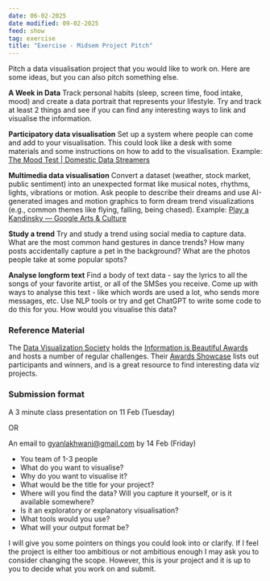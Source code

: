 ```yaml
---
date: 06-02-2025
date modified: 09-02-2025
feed: show
tag: exercise
title: "Exercise - Midsem Project Pitch"
---
```


Pitch a data visualisation project that you would like to work on. Here are some ideas, but you can also pitch something else.

**A Week in Data**
Track personal habits (sleep, screen time, food intake, mood) and create a data portrait that represents your lifestyle. Try and track at least 2 things and see if you can find any interesting ways to link and visualise the information.

**Participatory data visualisation**
Set up a system where people can come and add to your visualisation. This could look like a desk with some materials and some instructions on how to add to the visualisation.
Example: [The Mood Test \| Domestic Data Streamers](https://www.domesticstreamers.com/art-research/work/the-mood-test/)

**Multimedia data visualisation**
Convert a dataset (weather, stock market, public sentiment) into an unexpected format like musical notes, rhythms, lights, vibrations or motion.
Ask people to describe their dreams and use AI-generated images and motion graphics to form dream trend visualizations (e.g., common themes like flying, falling, being chased).
Example: [Play a Kandinsky — Google Arts & Culture](https://artsandculture.google.com/experiment/play-a-kandinsky/sgF5ivv105ukhA?hl=en)

**Study a trend**
Try and study a trend using social media to capture data.
What are the most common hand gestures in dance trends?
How many posts accidentally capture a pet in the background?
What are the photos people take at some popular spots?

**Analyse longform text**
Find a body of text data - say the lyrics to all the songs of your favorite artist, or all of the SMSes you receive. Come up with ways to analyse this text - like which words are used a lot, who sends more messages, etc. Use NLP tools or try and get ChatGPT to write some code to do this for you. How would you visualise this data?

### Reference Material

The [Data Visualization Society](https://www.datavisualizationsociety.org) holds the [Information is Beautiful Awards](https://www.informationisbeautifulawards.com/) and hosts a number of regular challenges. Their [Awards Showcase](https://www.informationisbeautifulawards.com/showcase?action=index&award=2023&controller=showcase&page=1&pcategory=winner&type=awards) lists out participants and winners, and is a great resource to find interesting data viz projects.

### Submission format

A 3 minute class presentation on 11 Feb (Tuesday)

OR

An email to gyanlakhwani@gmail.com by 14 Feb (Friday)

- You team of 1-3 people
- What do you want to visualise?
- Why do you want to visualise it?
- What would be the title for your project?
- Where will you find the data? Will you capture it yourself, or is it available somewhere?
- Is it an exploratory or explanatory visualisation?
- What tools would you use?
- What will your output format be?

I will give you some pointers on things you could look into or clarify. If I feel the project is either too ambitious or not ambitious enough I may ask you to consider changing the scope. However, this is your project and it is up to you to decide what you work on and submit.
